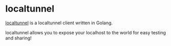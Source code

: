 # localtunnel

[localtunnel](http://localtunnel.me/) is a localtunnel client written in Golang.

localtunnel allows you to expose your localhost to the world for easy testing and sharing!


